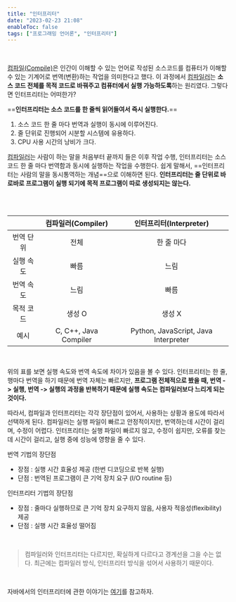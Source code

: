 ```yaml
---
title: "인터프리터"
date: "2023-02-23 21:08"
enableToc: false
tags: ["프로그래밍 언어론", "인터프리터"]
---
```


<br>

[컴파일(Compile)](brain/CS/LT/Compile)은 인간이 이해할 수 있는 언어로 작성된 소스코드를 컴퓨터가 이해할 수 있는 기계어로 번역(변환)하는 작업을 의미한다고 했다. 이 과정에서 [컴파일러](brain/CS/LT/Compiler)는 **소스 코드 전체를 목적 코드로 바꿔주고 컴퓨터에서 실행 가능하도록**하는 원리였다. 그렇다면 인터프리터는 어떠한가?

==**인터프리터는 소스 코드를 한 줄씩 읽어들여서 즉시 실행한다.**==
1. 소스 코드 한 줄 마다 번역과 실행이 동시에 이루어진다.
2. 줄 단위로 진행되어 시분할 시스템에 유용하다.
3. CPU 사용 시간의 낭비가 크다.

[컴파일러](brain/CS/LT/Compiler)는 사람이 하는 말을 처음부터 끝까지 들은 이후 작업 수행, 인터프리터는 소스 코드 한 줄 마다 번역함과 동시에 실행하는 작업을 수행한다. 쉽게 말해서, ==인터프리터는 사람의 말을 동시통역하는 개념==으로 이해하면 된다. **인터프리터는 줄 단위로 바로바로 프로그램이 실행 되기에 목적 프로그램이 따로 생성되지는 않는다.**

<br><br>

|           | **컴파일러(Compiler)** | **인터프리터(Interpreter)**          |
| :---------: | :----------------------: | :------------------------------------: |
| 번역 단위 | 전체                   | 한 줄 마다                           |
| 실행 속도 | 빠름                   | 느림                                 |
| 번역 속도 | 느림                   | 빠름                                 |
| 목적 코드 | 생성 O                 | 생성 X                               |
| 예시      | C, C++, Java Compiler  | Python, JavaScript, Java Interpreter | 

<br>

위의 표를 보면 실행 속도와 번역 속도에 차이가 있음을 볼 수 있다. 인터프리터는 한 줄, 행마다 번역을 하기 때문에 번역 자체는 빠르지만, **프로그램 전체적으로 봤을 때, 번역 -> 실행, 번역 -> 실행의 과정을 반복하기 때문에 실행 속도는 컴파일러보다 느리게 되는 것이다.**

따라서, 컴파일과 인터프리터는 각각 장단점이 있어서, 사용하는 상황과 용도에 따라서 선택하게 된다. 컴파일러는 실행 파일이 빠르고 안정적이지만, 번역하는데 시간이 걸리며, 수정이 어렵다. 인터프리터는 실행 파일이 빠르지 않고, 수정이 쉽지만, 오류를 찾는데 시간이 걸리고, 실행 중에 성능에 영향을 줄 수 있다.

번역 기법의 장단점
- 장점 : 실행 시간 효율성 제공 (한번 디코딩으로 반복 실행)
- 단점 : 번역된 프로그램이 큰 기억 장치 요구 (I/O routine 등)

인터프리터 기법의 장단점
- 장점 : 줄마다 실행하므로 큰 기억 장치 요구하지 않음, 사용자 적응성(flexibility) 제공
- 단점 : 실행 시간 효율성 떨어짐

<br>

> 컴파일러와 인터프리터는 다르지만, 확실하게 다르다고 경계선을 그을 수는 없다. 최근에는 컴파일러 방식, 인터프리터 방식을 섞어서 사용하기 때문이다.

<br>

자바에서의 인터프리터에 관한 이야기는 [여기](brain/Java/JavaExecute)를 참고하자.